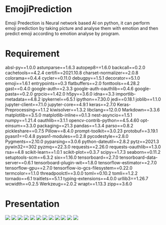 # EmojiPrediction
Emoji Predection is Neural network based AI on python,  it can perform emoji prediction by taking picture and  analyse them with emotion and then predict emoji  according to emotion analyse by program.

# Requirement
absl-py==1.0.0
astunparse==1.6.3
autopep8==1.6.0
backcall==0.2.0
cachetools==4.2.4
certifi==2021.10.8
charset-normalizer==2.0.8
colorama==0.4.4
cycler==0.11.0
debugpy==1.5.1
decorator==5.1.0
emoji==1.6.1
entrypoints==0.3
flatbuffers==2.0
fonttools==4.28.2
gast==0.4.0
google-auth==2.3.3
google-auth-oauthlib==0.4.6
google-pasta==0.2.0
grpcio==1.42.0
h5py==3.6.0
idna==3.3
importlib-metadata==4.8.2
ipykernel==6.5.1
ipython==7.30.0
jedi==0.18.1
joblib==1.1.0
jupyter-client==7.1.0
jupyter-core==4.9.1
keras==2.7.0
Keras-Preprocessing==1.1.2
kiwisolver==1.3.2
libclang==12.0.0
Markdown==3.3.6
matplotlib==3.5.0
matplotlib-inline==0.1.3
nest-asyncio==1.5.1
numpy==1.21.4
oauthlib==3.1.1
opencv-contrib-python==4.5.4.60
opt-einsum==3.3.0
packaging==21.3
pandas==1.3.4
parso==0.8.2
pickleshare==0.7.5
Pillow==8.4.0
prompt-toolkit==3.0.23
protobuf==3.19.1
pyasn1==0.4.8
pyasn1-modules==0.2.8
pycodestyle==2.8.0
Pygments==2.10.0
pyparsing==3.0.6
python-dateutil==2.8.2
pytz==2021.3
pywin32==302
pyzmq==22.3.0
requests==2.26.0
requests-oauthlib==1.3.0
rsa==4.8
scikit-learn==1.0.1
scikit-plot==0.3.7
scipy==1.7.3
seaborn==0.11.2
setuptools-scm==6.3.2
six==1.16.0
tensorboard==2.7.0
tensorboard-data-server==0.6.1
tensorboard-plugin-wit==1.8.0
tensorflow-estimator==2.7.0
tensorflow-gpu==2.7.0
tensorflow-io-gcs-filesystem==0.22.0
termcolor==1.1.0
threadpoolctl==3.0.0
toml==0.10.2
tomli==1.2.2
tornado==6.1
traitlets==5.1.1
typing-extensions==4.0.0
urllib3==1.26.7
wcwidth==0.2.5
Werkzeug==2.0.2
wrapt==1.13.3
zipp==3.6.0


# Presentation
<img src = "https://github.com/anmolrk/EmojiPrediction/blob/main/PPT%20PIC/ML_project/Slide1.JPG">
<img src = "https://github.com/anmolrk/EmojiPrediction/blob/main/PPT%20PIC/ML_project/Slide2.JPG">
<img src = "https://github.com/anmolrk/EmojiPrediction/blob/main/PPT%20PIC/ML_project/Slide3.JPG">
<img src = "https://github.com/anmolrk/EmojiPrediction/blob/main/PPT%20PIC/ML_project/Slide4.JPG">
<img src = "https://github.com/anmolrk/EmojiPrediction/blob/main/PPT%20PIC/ML_project/Slide5.JPG">
<img src = "https://github.com/anmolrk/EmojiPrediction/blob/main/PPT%20PIC/ML_project/Slide6.JPG">
<img src = "https://github.com/anmolrk/EmojiPrediction/blob/main/PPT%20PIC/ML_project/Slide7.JPG">
<img src = "https://github.com/anmolrk/EmojiPrediction/blob/main/PPT%20PIC/ML_project/Slide8.JPG">
<img src = "https://github.com/anmolrk/EmojiPrediction/blob/main/PPT%20PIC/ML_project/Slide9.JPG">
<img src = "https://github.com/anmolrk/EmojiPrediction/blob/main/PPT%20PIC/ML_project/Slide10.JPG">
<img src = "https://github.com/anmolrk/EmojiPrediction/blob/main/PPT%20PIC/ML_project/Slide11.JPG">
<img src = "https://github.com/anmolrk/EmojiPrediction/blob/main/PPT%20PIC/ML_project/Slide12.JPG">
